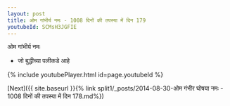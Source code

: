 ```yaml
---
layout: post
title: ओम गांभीर्य नमः - 1008 दिनों की तपस्या में दिन 179
youtubeId: SCMsH3JGFIE
---
```

 
 
 ओम गांभीर्य नमः  
 
 -  जो बुद्धीच्या पलीकडे आहे 
 
  
 
  
 
 
 
 
 
 


{% include youtubePlayer.html id=page.youtubeId %}
 
[Next]({{ site.baseurl }}{% link  split1/_posts/2014-08-30-ओम गंभीर घोषया नमः - 1008 दिनों की तपस्या में दिन 178.md%})
 
